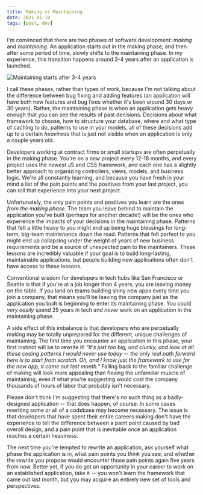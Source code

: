 ```yaml
---
title: Making vs Maintaining
date: 2021-01-10
tags: [post, dev]
---
```


I'm convinced that there are two phases of software development: _making_ and _maintaining_. An application starts out in the making phase, and then after some period of time, slowly shifts to the maintaining phase. In my experience, this transition happens around 3-4 years after an application is launched.

![Maintaining starts after 3-4 years](timeline.png)

I call these phases, rather than types of work, because I'm not talking about the difference between bug fixing and adding features (an application will have both new features and bug fixes whether it's been around 30 days or 30 years). Rather, the maintaining phase is when an application gets heavy enough that you can see the results of past decisions. Decisions about what framework to choose, how to structure your database, where and what type of caching to do, patterns to use in your models, all of these decisions add up to a certain _heaviness_ that is just not visible when an application is only a couple years old.

Developers working at contract firms or small startups are often perpetually in the making phase. You're on a new project every 12-18 months, and every project uses the newest JS and CSS framework, and each one has a slightly better approach to organizing controllers, views, models, and business logic. We're all constantly learning, and because you have fresh in your mind a list of the pain points and the positives from your last project, you can roll that experience into your next project.

Unfortunately, the only pain points and positives you learn are the ones _from the making phase_. The team you leave behind to maintain the application you've built (perhaps for another decade!) will be the ones who experience the impacts of your decisions in the maintaining phase. Patterns that felt a little heavy to you might end up being huge blessings for long-term, big-team maintenance down the road. Patterns that felt perfect to you might end up collapsing under the weight of years of new business requirements and be a source of unexpected pain to the maintainers. These lessons are incredibly valuable if your goal is to build long-lasting, maintainable applications, but people building new applications often don't have access to these lessons.

Conventional wisdom for developers in tech hubs like San Francisco or Seattle is that if you're at a job longer than 4 years, you are leaving money on the table. If you land on teams building shiny new apps every time you join a company, that means you'll be leaving the company just as the application you built is beginning to enter its maintaining phase. You could _very easily_ spend 25 years in tech and _never_ work on an application in the maintaining phase.

A side effect of this imbalance is that developers who are perpetually making may be totally unprepared for the different, unique challenges of maintaining. The first time you encounter an application in this phase, your first instinct will be to rewrite it! _"It's just too big, and clunky, and look at all these coding patterns I would never use today -- the only real path forward here is to start from scratch. Oh, and I know just the framework to use for the new app, it came out last month."_ Falling back to the familiar challenge of making will look more appealing than flexing the unfamiliar muscle of maintaining, even if what you're suggesting would cost the company thousands of hours of labor that probably isn't necessary.

Please don't think I'm suggesting that there's no such thing as a badly-designed application -- that does happen, of course. In some cases rewriting some or all of a codebase may become necessary. The issue is that developers that have spent their entire careers making don't have the experience to tell the difference between a paint point caused by bad overall design, and a pain point that is inevitable once an application reaches a certain heaviness.

The next time you're tempted to rewrite an application, ask yourself what phase the application is in, what pain points you _think_ you see, and whether the rewrite you propose would encounter those pain points again five years from now. Better yet, if you do get an opportunity in your career to work on an established application, take it -- you won't learn the framework that came out last month, but you may acquire an entirely new set of tools and perspectives.
